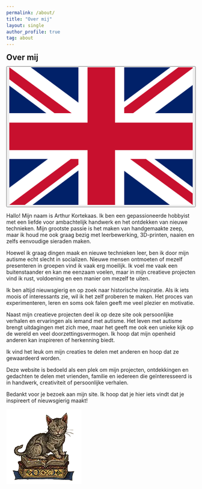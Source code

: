 ```yaml
---
permalink: /about/
title: "Over mij"
layout: single
author_profile: true
tag: about
---
```


<div class="lang-content lang-nl" style="display: block;">
  <div class="lang-header">
    <h2 style="margin: 0.5em 0 0.5em;">Over mij</h2>
    <div class="lang-switcher">
      <button id="lang-toggle" onclick="toggleLang()">
        <img id="lang-flag" src="/assets/images/ui/gb.svg" alt="English flag">
      </button>
    </div>
  </div>
  <p>Hallo! Mijn naam is Arthur Kortekaas. Ik ben een gepassioneerde hobbyist met een liefde voor ambachtelijk handwerk en het ontdekken van nieuwe technieken. Mijn grootste passie is het maken van handgemaakte zeep, maar ik houd me ook graag bezig met leerbewerking, 3D-printen, naaien en zelfs eenvoudige sieraden maken.</p>
  <p>Hoewel ik graag dingen maak en nieuwe technieken leer, ben ik door mijn autisme echt slecht in socializen. Nieuwe mensen ontmoeten of mezelf presenteren in groepen vind ik vaak erg moeilijk. Ik voel me vaak een buitenstaander en kan me eenzaam voelen, maar in mijn creatieve projecten vind ik rust, voldoening en een manier om mezelf te uiten.</p>
  <p>Ik ben altijd nieuwsgierig en op zoek naar historische inspiratie. Als ik iets moois of interessants zie, wil ik het zelf proberen te maken. Het proces van experimenteren, leren en soms ook falen geeft me veel plezier en motivatie.</p>
  <p>Naast mijn creatieve projecten deel ik op deze site ook persoonlijke verhalen en ervaringen als iemand met autisme. Het leven met autisme brengt uitdagingen met zich mee, maar het geeft me ook een unieke kijk op de wereld en veel doorzettingsvermogen. Ik hoop dat mijn openheid anderen kan inspireren of herkenning biedt.</p>
  <p>Ik vind het leuk om mijn creaties te delen met anderen en hoop dat ze gewaardeerd worden.</p>
  <p>Deze website is bedoeld als een plek om mijn projecten, ontdekkingen en gedachten te delen met vrienden, familie en iedereen die geïnteresseerd is in handwerk, creativiteit of persoonlijke verhalen.</p>
  <p>Bedankt voor je bezoek aan mijn site. Ik hoop dat je hier iets vindt dat je inspireert of nieuwsgierig maakt!</p>
  <div class="page-image-center">
  <img src="/assets/images/marginalia/catread1.webp" alt="Cat reading marginalia" />
</div>
</div>

<div class="lang-content lang-en" style="display: none;">
  <div class="lang-header">
    <h2 style="margin: 0.5em 0 0.5em;">About Me</h2>
    <div class="lang-switcher">
      <button id="lang-toggle" onclick="toggleLang()">
        <img id="lang-flag" src="/assets/images/ui/nl.svg" alt="Nederlandse vlag">
      </button>
    </div>
  </div>
  <p>Hello! My name is Arthur Kortekaas. I am a passionate hobbyist with a love for traditional crafts and discovering new techniques. My greatest passion is making handmade soap, but I also enjoy leatherworking, 3D printing, sewing, and even simple jewelry making.</p>
  <p>Although I love making things and learning new skills, because of my autism I am really bad at socializing. Meeting new people or presenting myself in groups is often very difficult for me. I often feel like an outsider and can feel lonely, but in my creative projects I find peace, satisfaction, and a way to express myself.</p>
  <p>I am always curious and looking for historical inspiration. If I see something beautiful or interesting, I want to try making it myself. The process of experimenting, learning, and sometimes failing gives me a lot of joy and motivation.</p>
  <p>In addition to my creative projects, I also share personal stories and experiences on this site as someone with autism. Living with autism brings challenges, but it also gives me a unique perspective on the world and a lot of perseverance. I hope my openness can inspire others or offer recognition.</p>
  <p>I enjoy sharing my creations with others and hope they are appreciated.</p>
  <p>This website is meant as a place to share my projects, discoveries, and thoughts with friends, family, and anyone interested in crafts, creativity, or personal stories.</p>
  <p>Thank you for visiting my site. I hope you find something here that inspires you or sparks your curiosity!</p>
  <div class="page-image-center">
  <img src="/assets/images/marginalia/catread1.webp" alt="Cat reading marginalia" />
</div>
</div>


